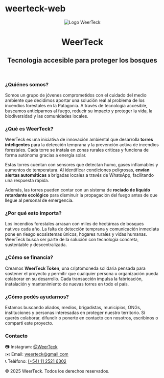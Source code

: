 # weerteck-web
<!DOCTYPE html>
<html lang="es">
<head>
  <meta charset="UTF-8" />
  <meta name="viewport" content="width=device-width, initial-scale=1.0" />
  <title>WeerTeck - Prevención de Incendios en la Patagonia</title>
  <link rel="stylesheet" href="style.css" />
</head>
<body>
  <header>
    <img src="img/logo.png" alt="Logo WeerTeck" class="logo" />
    <h1>WeerTeck</h1>
    <h2>Tecnología accesible para proteger los bosques</h2>
  </header>

  <section>
    <h3>¿Quiénes somos?</h3>
    <p>
      Somos un grupo de jóvenes comprometidos con el cuidado del medio ambiente que decidimos aportar una solución real al problema de los incendios forestales en la Patagonia. A través de tecnología accesible, buscamos anticiparnos al fuego, reducir su impacto y proteger la vida, la biodiversidad y las comunidades locales.
    </p>
  </section>

  <section>
    <h3>¿Qué es WeerTeck?</h3>
    <p>
      WeerTeck es una iniciativa de innovación ambiental que desarrolla <strong>torres inteligentes</strong> para la detección temprana y la prevención activa de incendios forestales. Cada torre se instala en zonas rurales críticas y funciona de forma autónoma gracias a energía solar.
    </p>
    <p>
      Estas torres cuentan con sensores que detectan humo, gases inflamables y aumentos de temperatura. Al identificar condiciones peligrosas, <strong>envían alertas automáticas</strong> a brigadas locales a través de WhatsApp, facilitando una respuesta rápida.
    </p>
    <p>
      Además, las torres pueden contar con un sistema de <strong>rociado de líquido retardante ecológico</strong> para disminuir la propagación del fuego antes de que llegue al personal de emergencia.
    </p>
  </section>

  <section>
    <h3>¿Por qué esto importa?</h3>
    <p>
      Los incendios forestales arrasan con miles de hectáreas de bosques nativos cada año. La falta de detección temprana y comunicación inmediata pone en riesgo ecosistemas únicos, hogares rurales y vidas humanas. WeerTeck busca ser parte de la solución con tecnología concreta, sustentable y descentralizada.
    </p>
  </section>

  <section>
    <h3>¿Cómo se financia?</h3>
    <p>
      Creamos <strong>WeerTeck Token</strong>, una criptomoneda solidaria pensada para sostener el proyecto y permitir que cualquier persona u organización pueda colaborar en su desarrollo. Cada transacción impulsa la fabricación, instalación y mantenimiento de nuevas torres en todo el país.
    </p>
  </section>

  <section>
    <h3>¿Cómo podés ayudarnos?</h3>
    <p>
      Estamos buscando aliados, medios, brigadistas, municipios, ONGs, instituciones y personas interesadas en proteger nuestro territorio. Si querés colaborar, difundir o ponerte en contacto con nosotros, escribinos o compartí este proyecto.
    </p>
  </section>

  <section>
    <h3>Contacto</h3>
    <p>
      📷 Instagram: <a href="https://instagram.com/WeerTeck" target="_blank">@WeerTeck</a><br>
      ✉️ Email: <a href="mailto:weerteck@gmail.com">weerteck@gmail.com</a><br>
      📞 Teléfono: <a href="tel:+541125216302">(+54) 11 2521 6302</a>
    </p>
  </section>

  <footer>
    <p>© 2025 WeerTeck. Todos los derechos reservados.</p>
  </footer>
</body>
</html>
